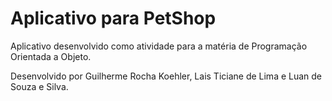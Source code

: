 # Aplicativo para PetShop

Aplicativo desenvolvido como atividade para a matéria
de Programação Orientada a Objeto.

Desenvolvido por Guilherme Rocha Koehler, Lais Ticiane de Lima e 
Luan de Souza e Silva.